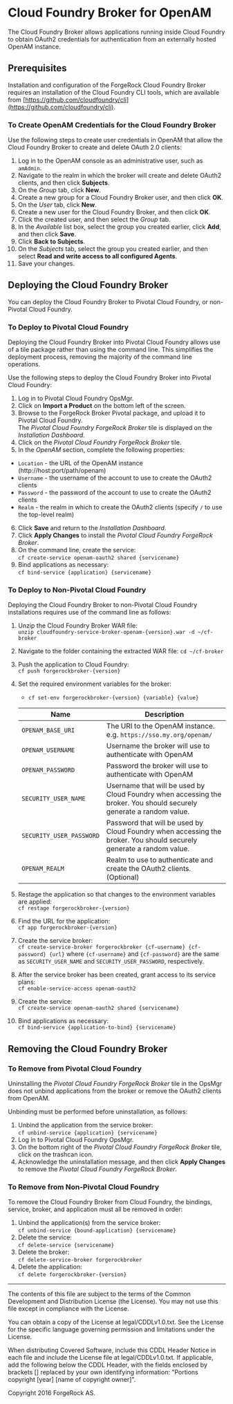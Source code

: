 Cloud Foundry Broker for OpenAM
===============================

The Cloud Foundry Broker allows applications running inside Cloud Foundry to obtain OAuth2 credentials for authentication from an externally hosted OpenAM instance.

Prerequisites
-------------

Installation and configuration of the ForgeRock Cloud Foundry Broker requires an installation of the Cloud Foundry CLI tools, which are available from [https://github.com/cloudfoundry/cli](https://github.com/cloudfoundry/cli).

### To Create OpenAM Credentials for the Cloud Foundry Broker

Use the following steps to create user credentials in OpenAM that allow the Cloud Foundry Broker to create and delete OAuth 2.0 clients:

1.  Log in to the OpenAM console as an administrative user, such as `amAdmin`.
2.  Navigate to the realm in which the broker will create and delete OAuth2 clients, and then click **Subjects**.
3.  On the _Group_ tab, click **New**.
4.  Create a new group for a Cloud Foundry Broker user, and then click **OK**.
5.  On the _User_ tab, click **New**.
6.  Create a new user for the Cloud Foundry Broker, and then click **OK**.
7.  Click the created user, and then select the _Group_ tab.
8.  In the _Available_ list box, select the group you created earlier, click **Add**, and then click **Save**.
9.  Click **Back to Subjects**.
10. On the _Subjects_ tab, select the group you created earlier, and then select **Read and write access to all configured Agents**.
11. Save your changes.

Deploying the Cloud Foundry Broker
----------------------------------

You can deploy the Cloud Foundry Broker to Pivotal Cloud Foundry, or non-Pivotal Cloud Foundry.

### To Deploy to Pivotal Cloud Foundry

Deploying the Cloud Foundry Broker into Pivotal Cloud Foundry allows use of a tile package rather than using the command line. This simplifies the deployment process, removing the majority of the command line operations.

Use the following steps to deploy the Cloud Foundry Broker into Pivotal Cloud Foundry:

1. Log in to Pivotal Cloud Foundry OpsMgr.
2. Click on **Import a Product** on the bottom left of the screen.
3. Browse to the ForgeRock Broker Pivotal package, and upload it to Pivotal Cloud Foundry.  
   The _Pivotal Cloud Foundry ForgeRock Broker_ tile is displayed on the _Installation Dashboard_.
4. Click on the _Pivotal Cloud Foundry ForgeRock Broker_ tile.
5. In the _OpenAM_ section, complete the following properties:  
  * `Location` - the URL of the OpenAM instance (http://host:port/path/openam)
  * `Username` - the username of the account to use to create the OAuth2 clients
  * `Password` - the password of the account to use to create the OAuth2 clients
  * `Realm` - the realm in which to create the OAuth2 clients (specify `/` to use the top-level realm)
6. Click **Save** and return to the _Installation Dashboard_.
7. Click **Apply Changes** to install the _Pivotal Cloud Foundry ForgeRock Broker_.
8. On the command line, create the service:  
	`cf create-service openam-oauth2 shared {servicename}`
9. Bind applications as necessary:  
	`cf bind-service {application} {servicename}`
	
### To Deploy to Non-Pivotal Cloud Foundry

Deploying the Cloud Foundry Broker to non-Pivotal Cloud Foundry installations requires use of the command line as follows:

1. Unzip the Cloud Foundry Broker WAR file:  
    `unzip cloudfoundry-service-broker-openam-{version}.war -d ~/cf-broker`
2. Navigate to the folder containing the extracted WAR file:
    `cd ~/cf-broker`
3. Push the application to Cloud Foundry:  
    `cf push forgerockbroker-{version}`
4. Set the required environment variables for the broker:
   * `cf set-env forgerockbroker-{version} {variable} {value}`
   
   | Name                     | Description                                                                                                         |
   |--------------------------|---------------------------------------------------------------------------------------------------------------------|
   | `OPENAM_BASE_URI`        | The URI to the OpenAM instance. e.g. `https://sso.my.org/openam/`                                                   |
   | `OPENAM_USERNAME`        | Username the broker will use to authenticate with OpenAM                                                            |
   | `OPENAM_PASSWORD`        | Password the broker will use to authenticate with OpenAM                                                            |
   | `SECURITY_USER_NAME`     | Username that will be used by Cloud Foundry when accessing the broker. You should securely generate a random value. |
   | `SECURITY_USER_PASSWORD` | Password that will be used by Cloud Foundry when accessing the broker. You should securely generate a random value. |
   | `OPENAM_REALM`           | Realm to use to authenticate and create the OAuth2 clients. (Optional)                                              |
   
5. Restage the application so that changes to the environment variables are applied:  
    `cf restage forgerockbroker-{version}`
6. Find the URL for the application:  
    `cf app forgerockbroker-{version}`
7. Create the service broker:  
    `cf create-service-broker forgerockbroker {cf-username} {cf-password} {url}`
   where `{cf-username}` and `{cf-password}` are the same as `SECURITY_USER_NAME` and `SECURITY_USER_PASSWORD`, respectively.
8. After the service broker has been created, grant access to its service plans:  
    `cf enable-service-access openam-oauth2`
9. Create the service:  
    `cf create-service openam-oauth2 shared {servicename}`
10. Bind applications as necessary:  
    `cf bind-service {application-to-bind} {servicename}`

Removing the Cloud Foundry Broker
---------------------------------

### To Remove from Pivotal Cloud Foundry

Uninstalling the _Pivotal Cloud Foundry ForgeRock Broker_ tile in the OpsMgr does not unbind applications from the broker or remove the OAuth2 clients from OpenAM. 

Unbinding must be performed before uninstallation, as follows:

1. Unbind the application from the service broker:  
	`cf unbind-service {application} {servicename}`
2. Log in to Pivotal Cloud Foundry OpsMgr.
3. On the bottom right of the _Pivotal Cloud Foundry ForgeRock Broker_ tile, click on the trashcan icon.
4. Acknowledge the uninstallation message, and then click **Apply Changes** to remove the _Pivotal Cloud Foundry ForgeRock Broker_.

### To Remove from Non-Pivotal Cloud Foundry

To remove the Cloud Foundry Broker from Cloud Foundry, the bindings, service, broker, and application must all be removed in order:

1. Unbind the application(s) from the service broker:  
    `cf unbind-service {bound-application} {servicename}`
2. Delete the service:  
    `cf delete-service {servicename}`
3. Delete the broker:  
    `cf delete-service-broker forgerockbroker`
4. Delete the application:  
    `cf delete forgerockbroker-{version}`

* * * 

The contents of this file are subject to the terms of the Common Development and
Distribution License (the License). You may not use this file except in compliance with the
License.

You can obtain a copy of the License at legal/CDDLv1.0.txt. See the License for the
specific language governing permission and limitations under the License.

When distributing Covered Software, include this CDDL Header Notice in each file and include
the License file at legal/CDDLv1.0.txt. If applicable, add the following below the CDDL
Header, with the fields enclosed by brackets [] replaced by your own identifying
information: "Portions copyright [year] [name of copyright owner]".

Copyright 2016 ForgeRock AS.
